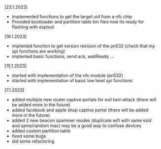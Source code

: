 [23.1.2023]
- Implemented functions to get the target uid from a nfc chip
- Provided bootloader and partition table bin files now its ready for flashing with esptool

[16.1.2023]
- implented function to get version revision of the pn532 (check that my spi functions are working)
- implented basic functions, send ack, waitReady ...

[15.1.2023]
- started with implementation of the nfc module (pn532)
- started with implementation of basic low level spi functions

[7.1.2023]
- added multiple new router captive portals for evil twin attack (there will be added more in the future)
- added facebook and apple shop captive portal (there will be added more in the future)
- added 2 new beacon spammer modes (duplicate wifi with same ssid and same/random mac) may be a good way to confuse devices
- added custom partition table
- fixed some bugs
- did some refactoring
